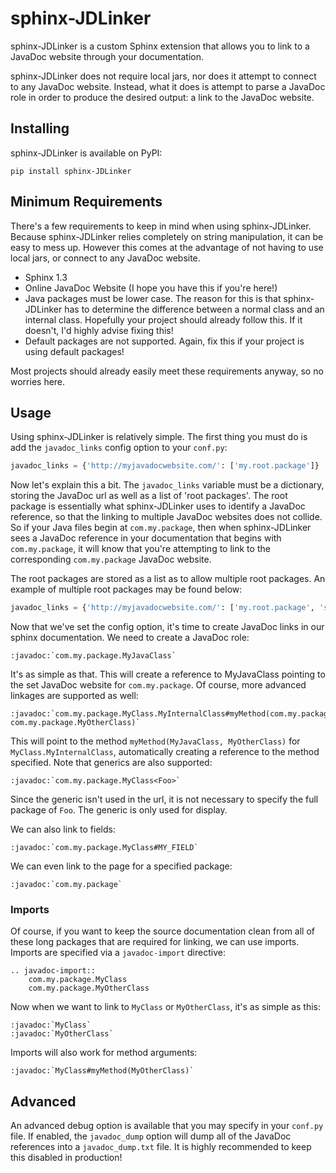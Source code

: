 # sphinx-JDLinker
sphinx-JDLinker is a custom Sphinx extension that allows you to link to a JavaDoc website through your documentation.

sphinx-JDLinker does not require local jars, nor does it attempt to connect to any JavaDoc website. Instead, what it
does is attempt to parse a JavaDoc role in order to produce the desired output: a link to the JavaDoc website.

## Installing
sphinx-JDLinker is available on PyPI:

```pip install sphinx-JDLinker```

## Minimum Requirements
There's a few requirements to keep in mind when using sphinx-JDLinker. Because sphinx-JDLinker relies completely on
string manipulation, it can be easy to mess up. However this comes at the advantage of not having to use local jars, or
connect to any JavaDoc website.

- Sphinx 1.3
- Online JavaDoc Website (I hope you have this if you're here!)
- Java packages must be lower case. The reason for this is that sphinx-JDLinker has to determine the difference between
a normal class and an internal class. Hopefully your project should already follow this. If it doesn't, I'd highly
advise fixing this!
- Default packages are not supported. Again, fix this if your project is using default packages!

Most projects should already easily meet these requirements anyway, so no worries here.

## Usage
Using sphinx-JDLinker is relatively simple. The first thing you must do is add the `javadoc_links` config option to
your `conf.py`:

```python
javadoc_links = {'http://myjavadocwebsite.com/': ['my.root.package']}
```

Now let's explain this a bit. The `javadoc_links` variable must be a dictionary, storing the JavaDoc url as well as a
list of 'root packages'. The root package is essentially what sphinx-JDLinker uses to identify a JavaDoc reference, so
that the linking to multiple JavaDoc websites does not collide. So if your Java files begin at `com.my.package`, then when
sphinx-JDLinker sees a JavaDoc reference in your documentation that begins with `com.my.package`, it will know that
you're attempting to link to the corresponding `com.my.package` JavaDoc website.

The root packages are stored as a list as to allow multiple root packages. An example of multiple root packages may be
found below:

```python
javadoc_links = {'http://myjavadocwebsite.com/': ['my.root.package', 'some.other.package']}
```

Now that we've set the config option, it's time to create JavaDoc links in our sphinx documentation. We need to create
a JavaDoc role:

```
:javadoc:`com.my.package.MyJavaClass`
```

It's as simple as that. This will create a reference to MyJavaClass pointing to the set JavaDoc website for
`com.my.package`. Of course, more advanced linkages are supported as well:

```
:javadoc:`com.my.package.MyClass.MyInternalClass#myMethod(com.my.package.MyJavaClass, com.my.package.MyOtherClass)`
```

This will point to the method `myMethod(MyJavaClass, MyOtherClass)` for `MyClass.MyInternalClass`, automatically
creating a reference to the method specified. Note that generics are also supported:

```
:javadoc:`com.my.package.MyClass<Foo>`
```

Since the generic isn't used in the url, it is not necessary to specify the full package of `Foo`. The generic is only
used for display.

We can also link to fields:

```
:javadoc:`com.my.package.MyClass#MY_FIELD`
```

We can even link to the page for a specified package:

```
:javadoc:`com.my.package`
```

### Imports

Of course, if you want to keep the source documentation clean from all of these long packages that are required for
linking, we can use imports. Imports are specified via a `javadoc-import` directive:

```
.. javadoc-import::
    com.my.package.MyClass
    com.my.package.MyOtherClass
```

Now when we want to link to `MyClass` or `MyOtherClass`, it's as simple as this:

```
:javadoc:`MyClass`
:javadoc:`MyOtherClass`
```

Imports will also work for method arguments:

```
:javadoc:`MyClass#myMethod(MyOtherClass)`
```

## Advanced

An advanced debug option is available that you may specify in your `conf.py` file. If enabled, the `javadoc_dump`
option will dump all of the JavaDoc references into a `javadoc_dump.txt` file. It is highly recommended to keep this
disabled in production!
